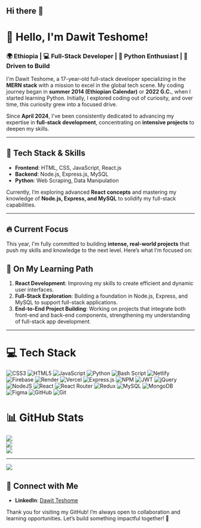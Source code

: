 ## Hi there 👋
# 👋 Hello, I'm Dawit Teshome!

### 🌍 Ethiopia | 💻 Full-Stack Developer | 🐍 Python Enthusiast | 🚀 Driven to Build

I'm Dawit Teshome, a 17-year-old full-stack developer specializing in the **MERN stack** with a mission to excel in the global tech scene. My coding journey began in **summer 2014 (Ethiopian Calendar)** or **2022 G.C.**, when I started learning Python. Initially, I explored coding out of curiosity, and over time, this curiosity grew into a focused drive.

Since **April 2024**, I've been consistently dedicated to advancing my expertise in **full-stack development**, concentrating on **intensive projects** to deepen my skills.

---

## 🚀 Tech Stack & Skills
- **Frontend**: HTML, CSS, JavaScript, React.js
- **Backend**: Node.js, Express.js, MySQL
- **Python**: Web Scraping, Data Manipulation


Currently, I’m exploring advanced **React concepts** and mastering my knowledge of **Node.js, Express, and MySQL** to solidify my full-stack capabilities.

---

## 🔥 Current Focus
This year, I'm fully committed to building **intense, real-world projects** that push my skills and knowledge to the next level. Here’s what I’m focused on:

## 🌱 On My Learning Path
1. **React Development**: Improving my skills to create efficient and dynamic user interfaces.
2. **Full-Stack Exploration**: Building a foundation in Node.js, Express, and MySQL to support full-stack applications.
3. **End-to-End Project Building**: Working on projects that integrate both front-end and back-end components, strengthening my understanding of full-stack app development.

---

# 💻 Tech Stack
![CSS3](https://img.shields.io/badge/css3-%231572B6.svg?style=for-the-badge&logo=css3&logoColor=white) 
![HTML5](https://img.shields.io/badge/html5-%23E34F26.svg?style=for-the-badge&logo=html5&logoColor=white) 
![JavaScript](https://img.shields.io/badge/javascript-%23323330.svg?style=for-the-badge&logo=javascript&logoColor=%23F7DF1E) 
![Python](https://img.shields.io/badge/python-3670A0?style=for-the-badge&logo=python&logoColor=ffdd54) 
![Bash Script](https://img.shields.io/badge/bash_script-%23121011.svg?style=for-the-badge&logo=gnu-bash&logoColor=white) 
![Netlify](https://img.shields.io/badge/netlify-%23000000.svg?style=for-the-badge&logo=netlify&logoColor=#00C7B7) 
![Firebase](https://img.shields.io/badge/firebase-%23039BE5.svg?style=for-the-badge&logo=firebase) 
![Render](https://img.shields.io/badge/Render-%46E3B7.svg?style=for-the-badge&logo=render&logoColor=white) 
![Vercel](https://img.shields.io/badge/vercel-%23000000.svg?style=for-the-badge&logo=vercel&logoColor=white) 
![Express.js](https://img.shields.io/badge/express.js-%23404d59.svg?style=for-the-badge&logo=express&logoColor=%2361DAFB) 
![NPM](https://img.shields.io/badge/NPM-%23CB3837.svg?style=for-the-badge&logo=npm&logoColor=white) 
![JWT](https://img.shields.io/badge/JWT-black?style=for-the-badge&logo=JSON%20web%20tokens) 
![jQuery](https://img.shields.io/badge/jquery-%230769AD.svg?style=for-the-badge&logo=jquery&logoColor=white) 
![NodeJS](https://img.shields.io/badge/node.js-6DA55F?style=for-the-badge&logo=node.js&logoColor=white) 
![React](https://img.shields.io/badge/react-%2320232a.svg?style=for-the-badge&logo=react&logoColor=%2361DAFB) 
![React Router](https://img.shields.io/badge/React_Router-CA4245?style=for-the-badge&logo=react-router&logoColor=white) 
![Redux](https://img.shields.io/badge/redux-%23593d88.svg?style=for-the-badge&logo=redux&logoColor=white) 
![MySQL](https://img.shields.io/badge/mysql-4479A1.svg?style=for-the-badge&logo=mysql&logoColor=white) 
![MongoDB](https://img.shields.io/badge/MongoDB-%234ea94b.svg?style=for-the-badge&logo=mongodb&logoColor=white) 
![Figma](https://img.shields.io/badge/figma-%23F24E1E.svg?style=for-the-badge&logo=figma&logoColor=white) 
![GitHub](https://img.shields.io/badge/github-%23121011.svg?style=for-the-badge&logo=github&logoColor=white) 
![Git](https://img.shields.io/badge/git-%23F05033.svg?style=for-the-badge&logo=git&logoColor=white)

# 📊 GitHub Stats
![](https://github-readme-stats.vercel.app/api?username=Dawit-coder&theme=dark&hide_border=false&include_all_commits=false&count_private=false)<br/>
![](https://github-readme-streak-stats.herokuapp.com/?user=Dawit-coder&theme=dark&hide_border=false)<br/>
![](https://github-readme-stats.vercel.app/api/top-langs/?username=Dawit-coder&theme=dark&hide_border=false&include_all_commits=false&count_private=false&layout=compact)

---
[![](https://visitcount.itsvg.in/api?id=Dawit-coder&icon=0&color=0)](https://visitcount.itsvg.in)


## 🤝 Connect with Me
- **LinkedIn**: [Dawit Teshome](https://www.linkedin.com/in/dawitteshome/)



Thank you for visiting my GitHub! I’m always open to collaboration and learning opportunities. Let’s build something impactful together! 🌟

